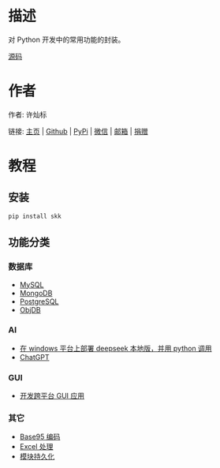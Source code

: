 # 描述

对 Python 开发中的常用功能的封装。

[源码](https://github.com/lcctoor/skk)

# 作者

作者: 许灿标

链接: [主页](https://lcctoor.com) \| [Github](https://github.com/lcctoor) \| [PyPi](https://pypi.org/user/lcctoor) \| [微信](https://lcctoor.com/cdn/WeChatQRC.jpg) \| [邮箱](mailto:lcctoor@outlook.com) \| [捐赠](https://lcctoor.com/cdn/DonationQRC-0rmb.jpg)

# 教程

## 安装

```
pip install skk
```

## 功能分类

### 数据库

* [MySQL](https://skk.lcctoor.com/mysql)
* [MongoDB](https://skk.lcctoor.com/mongo)
* [PostgreSQL](https://skk.lcctoor.com/postgre)
* [ObjDB](https://skk.lcctoor.com/objdb)

### AI

* [在 windows 平台上部署 deepseek 本地版，并用 python 调用](https://skk.lcctoor.com/ollama2)
* [ChatGPT](https://skk.lcctoor.com/openai2)

### GUI

* [开发跨平台 GUI 应用](https://skk.lcctoor.com/miumapp)

### 其它

* [Base95 编码](https://skk.lcctoor.com/base95)
* [Excel 处理](https://skk.lcctoor.com/excel)
* [模块持久化](https://skk.lcctoor.com/moduledb)
